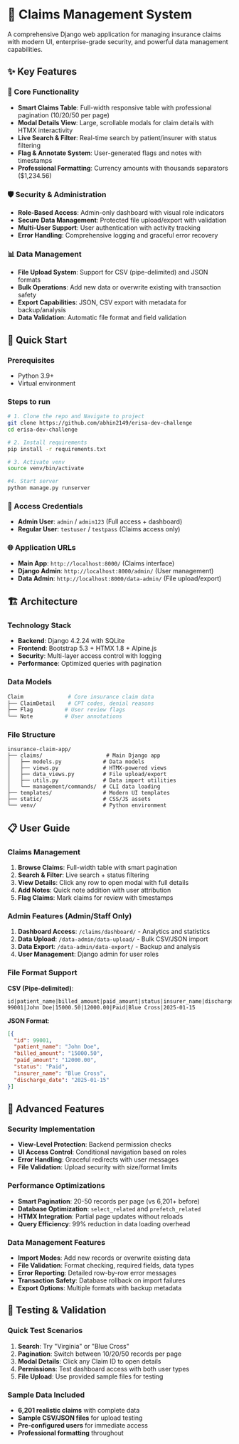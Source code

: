 # 🏥 Claims Management System

A comprehensive Django web application for managing insurance claims with modern UI, enterprise-grade security, and powerful data management capabilities.

## ✨ Key Features

### 🎯 Core Functionality
- **Smart Claims Table**: Full-width responsive table with professional pagination (10/20/50 per page)
- **Modal Details View**: Large, scrollable modals for claim details with HTMX interactivity
- **Live Search & Filter**: Real-time search by patient/insurer with status filtering
- **Flag & Annotate System**: User-generated flags and notes with timestamps
- **Professional Formatting**: Currency amounts with thousands separators ($1,234.56)

### 🛡️ Security & Administration  
- **Role-Based Access**: Admin-only dashboard with visual role indicators
- **Secure Data Management**: Protected file upload/export with validation
- **Multi-User Support**: User authentication with activity tracking
- **Error Handling**: Comprehensive logging and graceful error recovery

### 📊 Data Management
- **File Upload System**: Support for CSV (pipe-delimited) and JSON formats
- **Bulk Operations**: Add new data or overwrite existing with transaction safety
- **Export Capabilities**: JSON, CSV export with metadata for backup/analysis
- **Data Validation**: Automatic file format and field validation

## 🚀 Quick Start

### Prerequisites
- Python 3.9+
- Virtual environment

### Steps to run
```bash
# 1. Clone the repo and Navigate to project
git clone https://github.com/abhin2149/erisa-dev-challenge
cd erisa-dev-challenge

# 2. Install requirements  
pip install -r requirements.txt

# 3. Activate venv
source venv/bin/activate

#4. Start server
python manage.py runserver
```

### 🔐 Access Credentials
- **Admin User**: `admin` / `admin123` (Full access + dashboard)
- **Regular User**: `testuser` / `testpass` (Claims access only)

### 🌐 Application URLs
- **Main App**: `http://localhost:8000/` (Claims interface)
- **Django Admin**: `http://localhost:8000/admin/` (User management)
- **Data Admin**: `http://localhost:8000/data-admin/` (File upload/export)

## 🏗️ Architecture

### Technology Stack
- **Backend**: Django 4.2.24 with SQLite
- **Frontend**: Bootstrap 5.3 + HTMX 1.8 + Alpine.js  
- **Security**: Multi-layer access control with logging
- **Performance**: Optimized queries with pagination

### Data Models
```python
Claim              # Core insurance claim data
├── ClaimDetail    # CPT codes, denial reasons
├── Flag          # User review flags
└── Note          # User annotations
```

### File Structure
```
insurance-claim-app/
├── claims/                    # Main Django app
│   ├── models.py             # Data models
│   ├── views.py              # HTMX-powered views  
│   ├── data_views.py         # File upload/export
│   ├── utils.py              # Data import utilities
│   └── management/commands/  # CLI data loading
├── templates/                # Modern UI templates
├── static/                   # CSS/JS assets
└── venv/                     # Python environment
```

## 📋 User Guide

### Claims Management
1. **Browse Claims**: Full-width table with smart pagination
2. **Search & Filter**: Live search + status filtering
3. **View Details**: Click any row to open modal with full details
4. **Add Notes**: Quick note addition with user attribution
5. **Flag Claims**: Mark claims for review with timestamps

### Admin Features (Admin/Staff Only)
1. **Dashboard Access**: `/claims/dashboard/` - Analytics and statistics
2. **Data Upload**: `/data-admin/data-upload/` - Bulk CSV/JSON import
3. **Data Export**: `/data-admin/data-export/` - Backup and analysis
4. **User Management**: Django admin for user roles

### File Format Support
**CSV (Pipe-delimited)**:
```csv
id|patient_name|billed_amount|paid_amount|status|insurer_name|discharge_date
99001|John Doe|15000.50|12000.00|Paid|Blue Cross|2025-01-15
```

**JSON Format**:
```json
[{
  "id": 99001,
  "patient_name": "John Doe", 
  "billed_amount": "15000.50",
  "paid_amount": "12000.00",
  "status": "Paid",
  "insurer_name": "Blue Cross",
  "discharge_date": "2025-01-15"
}]
```

## 🔧 Advanced Features

### Security Implementation
- **View-Level Protection**: Backend permission checks
- **UI Access Control**: Conditional navigation based on roles
- **Error Handling**: Graceful redirects with user messages
- **File Validation**: Upload security with size/format limits

### Performance Optimizations  
- **Smart Pagination**: 20-50 records per page (vs 6,201+ before)
- **Database Optimization**: `select_related` and `prefetch_related`
- **HTMX Integration**: Partial page updates without reloads
- **Query Efficiency**: 99% reduction in data loading overhead

### Data Management Features
- **Import Modes**: Add new records or overwrite existing data
- **File Validation**: Format checking, required fields, data types
- **Error Reporting**: Detailed row-by-row error messages
- **Transaction Safety**: Database rollback on import failures
- **Export Options**: Multiple formats with backup metadata

## 🧪 Testing & Validation

### Quick Test Scenarios
1. **Search**: Try "Virginia" or "Blue Cross" 
2. **Pagination**: Switch between 10/20/50 records per page
3. **Modal Details**: Click any Claim ID to open details
4. **Permissions**: Test dashboard access with both user types
5. **File Upload**: Use provided sample files for testing

### Sample Data Included
- **6,201 realistic claims** with complete data
- **Sample CSV/JSON files** for upload testing
- **Pre-configured users** for immediate access
- **Professional formatting** throughout
